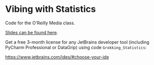 # Vibing with Statistics 

Code for the O'Reilly Media class. 

[Slides can be found here](https://1drv.ms/p/c/e7924354f0a44a8c/EciMVWLwsCNDqn3SPq6qBeIBs8IHYnhp6RrZ431YBW8IJg?e=W72YhS).

Get a free 3-month license for any JetBrains developer tool (including PyCharm Professional or DataGrip) using code `Grokking_Statistics`:

https://www.jetbrains.com/ides/#choose-your-ide
